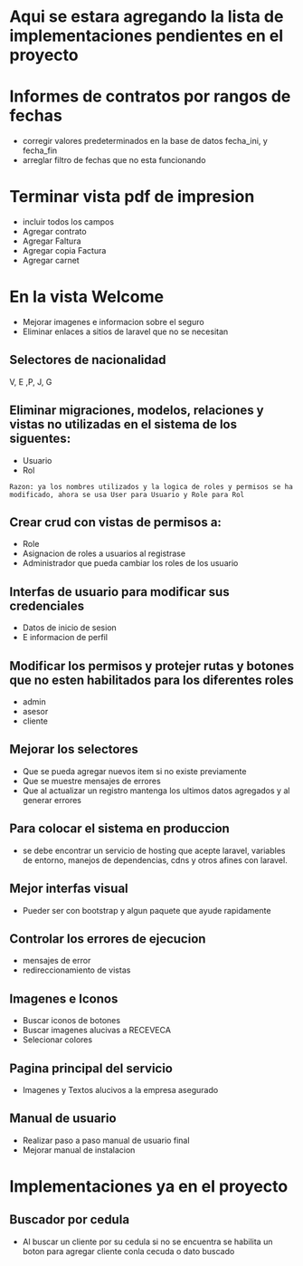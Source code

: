 # Aqui se estara agregando la lista de implementaciones pendientes en el proyecto

# Informes de contratos por rangos de fechas

- corregir valores predeterminados en la base de datos fecha_ini, y fecha_fin
-  arreglar filtro de fechas que no esta funcionando

# Terminar vista pdf de impresion

- incluir todos los campos
- Agregar contrato
- Agregar Faltura
- Agregar copia Factura
- Agregar carnet


# En la vista Welcome

- Mejorar imagenes e informacion sobre el seguro
- Eliminar enlaces a sitios de laravel que no se necesitan

## Selectores de nacionalidad

V, E ,P, J, G

## Eliminar migraciones, modelos, relaciones y vistas no utilizadas en el sistema de los siguentes:

- Usuario
- Rol

`Razon: ya los nombres utilizados y la logica de roles y permisos se ha modificado, ahora se usa User para Usuario y Role para Rol`

## Crear crud con vistas de permisos a:

- Role
- Asignacion de roles a usuarios al registrase
- Administrador que pueda cambiar los roles de los usuario


## Interfas de usuario para modificar sus credenciales

- Datos de inicio de sesion
- E informacion de perfil

## Modificar los permisos y protejer rutas y botones que no esten habilitados para los diferentes roles

- admin
- asesor
- cliente

## Mejorar los selectores

- Que se pueda agregar nuevos item si no existe previamente
- Que se muestre mensajes de errores
- Que al actualizar un registro mantenga los ultimos datos agregados y al generar errores


## Para colocar el sistema en produccion

- se debe encontrar un servicio de hosting que acepte laravel, variables de entorno, manejos de dependencias, cdns y otros afines con laravel.

## Mejor interfas visual

- Pueder ser con bootstrap y algun paquete que ayude rapidamente

## Controlar los errores de ejecucion

- mensajes de error
- redireccionamiento de vistas


## Imagenes e Iconos

- Buscar iconos de botones
- Buscar imagenes alucivas a RECEVECA
- Selecionar colores

## Pagina principal del servicio

- Imagenes y Textos alucivos a la empresa asegurado

## Manual de usuario

- Realizar paso a paso manual de usuario final
- Mejorar manual de instalacion



# Implementaciones ya en el proyecto

## Buscador por cedula

- Al buscar un cliente por su cedula si no se encuentra se habilita un boton para agregar cliente conla cecuda o dato buscado



